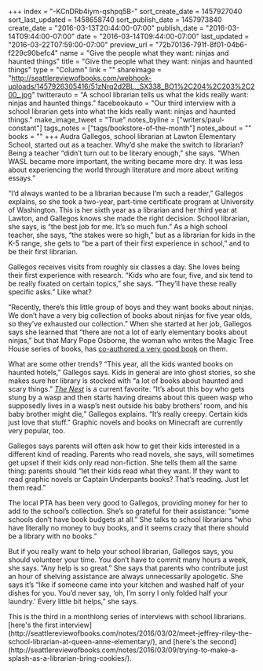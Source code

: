 +++
index = "-KCnDRb4iym-qshpq5B-"
sort_create_date = 1457927040
sort_last_updated = 1458658740
sort_publish_date = 1457973840
create_date = "2016-03-13T20:44:00-07:00"
publish_date = "2016-03-14T09:44:00-07:00"
date = "2016-03-14T09:44:00-07:00"
last_updated = "2016-03-22T07:59:00-07:00"
preview_url = "72b70136-791f-8f01-04b6-f229c90befc4"
name = "Give the people what they want: ninjas and haunted things"
title = "Give the people what they want: ninjas and haunted things"
type = "Column"
link = ""
shareimage = "http://seattlereviewofbooks.com/webhook-uploads/1457926305416/51zNrq2d2BL._SX338_BO1%2C204%2C203%2C200_.jpg"
twitterauto = "A school librarian tells us what the kids really want: ninjas and haunted things."
facebookauto = "Our third interview with a school librarian gets into what the kids really want: ninjas and haunted things."
make_image_tweet = "True"
notes_byline = ["writers/paul-constant"]
tags_notes = ["tags/bookstore-of-the-month"]
notes_about = ""
books = ""
+++
Audra Gallegos, school librarian at Lawton Elementary School, started out as a teacher. Why’d she make the switch to librarian? Being a teacher “didn’t turn out to be literary enough,” she says. “When WASL became more important, the writing became more dry. It was less about experiencing the world through literature and more about writing essays.”

“I’d always wanted to be a librarian because I’m such a reader,” Gallegos explains, so she took a two-year, part-time certificate program at University of Washington. This is her sixth year as a librarian and her third year at Lawton, and Gallegos knows she made the right decision. School librarian, she says, is “the best job for me. It’s so much fun.” As a high school teacher, she says, “the stakes were so high,” but as a librarian for kids in the K-5 range, she gets to “be a part of their first experience in school,” and to be their first librarian.

Gallegos receives visits from roughly six classes a day. She loves being their first experience with research. “Kids who are four, five, and six tend to be really fixated on certain topics,” she says. “They’ll have these really specific asks.” Like what? 

“Recently, there’s this little group of boys and they want books about ninjas. We don’t have a very big collection of books about ninjas for five year olds, so they’ve exhausted our collection.” When she started at her job, Gallegos says she learned that “there are not a lot of early elementary books about ninjas,” but that Mary Pope Osborne, the woman who writes the Magic Tree House series of books, has [co-authored a very good book](http://www.penguinrandomhouse.com/books/236072/magic-tree-house-fact-tracker-30-ninjas-and-samurai-by-mary-pope-osborne-and-natalie-pope-boyce-illustrated-by-sal-murdocca/9780385386326/) on them.

What are some other trends? “This year, all the kids wanted books on haunted hotels,” Gallegos says. Kids in general are into ghost stories, so she makes sure her library is stocked with “a lot of books about haunted and scary things.” [*The Nest*](http://www.indiebound.org/book/9781481432320) is a current favorite. “It’s about this boy who gets stung by a wasp and then starts having dreams about this queen wasp who supposedly lives in a wasp’s nest outside his baby brothers’ room, and his baby brother might die,” Gallegos explains. “It’s really creepy. Certain kids just love that stuff.” Graphic novels and books on Minecraft are currently very popular, too.  

Gallegos says parents will often ask how to get their kids interested in a different kind of reading. Parents who read novels, she says, will sometimes get upset if their kids only read non-fiction. She tells them all the same thing: parents should “let their kids read what they want. If they want to read graphic novels or Captain Underpants books? That’s reading. Just let them read.”

The local PTA has been very good to Gallegos, providing money for her to add to the school’s collection. She’s so grateful for their assistance: “some schools don’t have book budgets at all.” She talks to school librarians “who have literally no money to buy books, and it seems crazy that there should be a library with no books.” 

But if you really want to help your school librarian, Gallegos says, you should volunteer your time. You don’t have to commit many hours a week, she says. “Any help is so great.” She says that parents who contribute just an hour of shelving assistance are always unnecessarily apologetic. She says it’s “like if someone came into your kitchen and washed half of your dishes for you. You’d never say, ‘oh, I’m sorry I only folded half your laundry.’ Every little bit helps,” she says.

<p class="footer">This is the third in a monthlong series of interviews with school librarians. [here's the first interview](http://seattlereviewofbooks.com/notes/2016/03/02/meet-jeffrey-riley-the-school-librarian-at-queen-anne-elementary/), and [here's the second](http://seattlereviewofbooks.com/notes/2016/03/09/trying-to-make-a-splash-as-a-librarian-bring-cookies/).</p>